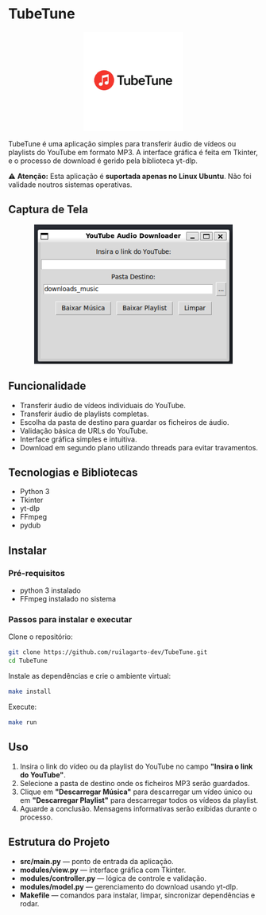# TubeTune
<P align = "Center">
    <img src= "docs/Tubetune.png" alt= "logotipo" width = "200">
</p>


TubeTune é uma aplicação simples para transferir áudio de vídeos ou playlists do YouTube em formato MP3. A interface gráfica é feita em Tkinter, e o processo de download é gerido pela biblioteca yt-dlp.


⚠️ **Atenção:** Esta aplicação é **suportada apenas no Linux Ubuntu**. Não foi validade noutros sistemas operativas.


## Captura de Tela
<P align = "Center">
    <img src= "docs/tubetune_tela_principal.png" alt= "docs/tubetune_tela_principal.png" width = "400">
</p>



## Funcionalidade
- Transferir áudio de vídeos individuais do YouTube.
- Transferir áudio de playlists completas.
- Escolha da pasta de destino para guardar os ficheiros de áudio.
- Validação básica de URLs do YouTube.
- Interface gráfica simples e intuitiva.
- Download em segundo plano utilizando threads para evitar travamentos.

## Tecnologias e Bibliotecas

- Python 3
- Tkinter
- yt-dlp
- FFmpeg
- pydub


## Instalar

### Pré-requisitos
- python 3 instalado
- FFmpeg instalado no sistema

### Passos para instalar e executar
Clone o repositório:
```bash
git clone https://github.com/ruilagarto-dev/TubeTune.git
cd TubeTune
```

Instale as dependências e crie o ambiente virtual:
```bash
make install
```

Execute:
```bash
make run
```


## Uso
1. Insira o link do vídeo ou da playlist do YouTube no campo **"Insira o link do YouTube"**.
2. Selecione a pasta de destino onde os ficheiros MP3 serão guardados.
3. Clique em **"Descarregar Música"** para descarregar um vídeo único ou em **"Descarregar Playlist"** para descarregar todos os vídeos da playlist.
4. Aguarde a conclusão. Mensagens informativas serão exibidas durante o processo.


## Estrutura do Projeto
- **src/main.py** — ponto de entrada da aplicação.
- **modules/view.py** — interface gráfica com Tkinter.
- **modules/controller.py** — lógica de controle e validação.
- **modules/model.py** — gerenciamento do download usando yt-dlp.
- **Makefile** — comandos para instalar, limpar, sincronizar dependências e rodar.

